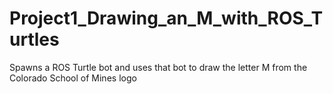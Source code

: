 # Project1_Drawing_an_M_with_ROS_Turtles
Spawns a ROS Turtle bot and uses that bot to draw the letter M from the Colorado School of Mines logo


